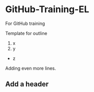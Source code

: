 # GitHub-Training-EL
For GitHub training

Template for outline
1. x
2. y
  - z


Adding even more lines.

## Add a header